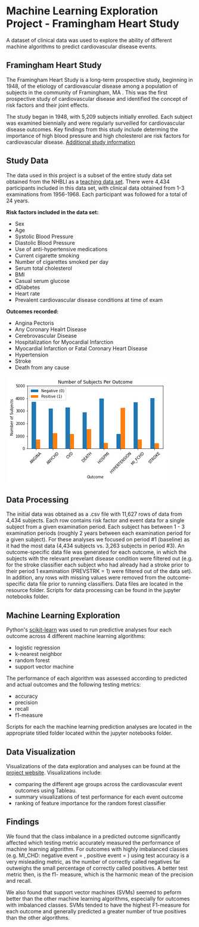 # Machine Learning Exploration Project - Framingham Heart Study

A dataset of clinical data was used to explore the ability of different machine algorithms to predict cardiovascular disease events.

## Framingham Heart Study

The Framingham Heart Study is a long-term prospective study, beginning in 1948, of the etiology of cardiovascular disease among a population of subjects in the community of Framingham, MA .  This was the first prospective study of cardiovascular disease and identified the concept of risk factors and their joint effects.

The study began in 1948, with 5,209 subjects initially enrolled. Each subject was examined biennially and were regularly surveilled for cardiovascular disease outcomes. Key findings from this study include determing the importance of high blood pressure and high cholesterol are risk factors for cardiovascular disease.  [Additional study information](https://www.nhlbi.nih.gov/science/framingham-heart-study-fhs)

## Study Data

The data used in this project is a subset of the entire study data set obtained from the NHBLI as a [teaching data set](https://biolincc.nhlbi.nih.gov/teaching/). There were 4,434 participants included in this data set, with clinical data obtained from 1-3 examinations from 1956-1968. Each participant was followed for a total of 24 years. 

**Risk factors included in the data set:**
* Sex
* Age
* Systolic Blood Pressure	
* Diastolic Blood Pressure
* Use of anti-hypertensive medications
* Current cigarette smoking
* Number of cigarettes smoked per day
* Serum total cholesterol
* BMI			
* Casual serum glucose
* dDiabetes		
* Heart rate
* Prevalent cardiovascular disease conditions at time of exam

**Outcomes recorded:**
* Angina Pectoris	
* Any Coronary Healrt Disease
* Cerebrovascular Disease
* Hospitalization for Myocardial Infarction
* Myocardial Infarction or Fatal Coronary Heart Disease
* Hypertension
* Stroke
* Death from any cause

![subjects per outcome](images/subjects_per_outcome.png)


## Data Processing

The initial data was obtained as a .csv file with 11,627 rows of data from 4,434 subjects. Each row contains risk factor and event data for a single subject from a given examination period. Each subject has between 1 - 3 examination periods (roughly 2 years between each examination period for a given subject). For these analyses we focused on period #1 (baseline) as it had the most data (4,434 subjects vs. 3,263 subjects in period #3). An outcome-specific data file was generated for each outcome, in which the subjects with the relevant prevelant disease condition were filtered out (e.g. for the stroke classifier each subject who had already had a stroke prior to their period 1 examination (PREVSTRK = 1) were filtered out of the data set). In addition, any rows with missing values were removed from the outcome-specific data file prior to running classifiers.  Data files are located in the resource folder.  Scripts for data processing can be found in the jupyter notebooks folder.


## Machine Learning Exploration

Python's [scikit-learn](https://scikit-learn.org/stable/index.html) was used to run predictive analyses four each outcome across 4 different machine learning algorithms:
* logistic regression
* k-nearest neighbor
* random forest
* support vector machine

The performance of each algorithm was assessed according to predicted and actual outcomes and the following testing metrics:
* accuracy	
* precision
* recall
* f1-measure

Scripts for each the machine learning prediction analyses are located in the appropriate titled folder located within the jupyter notebooks folder.


## Data Visualization

Visualizations of the data exploration and analyses can be found at the [project website](https://kmcgrath88.github.io/FraminghamML-Project/summary.html).  Visualizations include:
 * comparing the different age groups across the cardiovascular event outcomes using Tableau.
 * summary visualizations of test performance for each event outcome
 * ranking of feature importance for the random forest classifier


## Findings

We found that the class imbalance in a predicted outcome significantly affected which testing metric accurately measured the performance of machine learning algorithm.  For outcomes with highly imbalanced classes (e.g. MI_CHD: negative event = , positive event =  ) using test accuracy is a very misleading metric, as the number of correctly called negatives far outweighs the small percentage of correctly called positives.  A better test metric then, is the f1- measure, which is the harmonic mean of the precision and recall.  

We also found that support vector machines (SVMs) seemed to peform better than the other machine learning algorithms, especially for outcomes with imbalanced classes.  SVMs tended to have the highest F1-measure for each outcome and generally predicted a greater number of true positives than the other algorithms.

